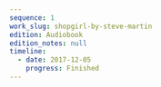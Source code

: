 ```yaml
---
sequence: 1
work_slug: shopgirl-by-steve-martin
edition: Audiobook
edition_notes: null
timeline:
  - date: 2017-12-05
    progress: Finished
---
```

